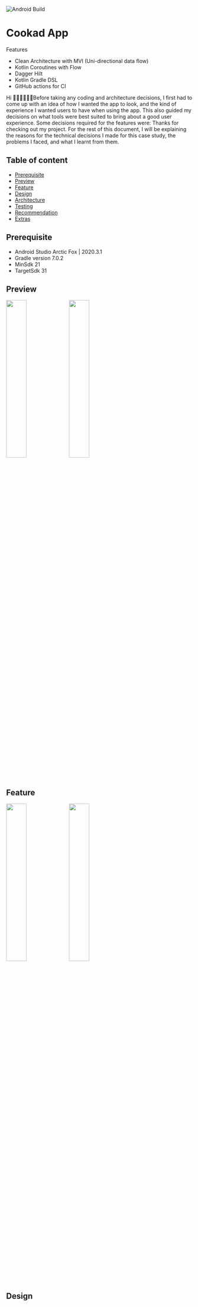 ![Android Build](https://github.com/Ezike/StarWarsSearch/workflows/Android%20Build/badge.svg)

# Cookad App

 Features
* Clean Architecture with MVI (Uni-directional data flow)
* Kotlin Coroutines with Flow
* Dagger Hilt
* Kotlin Gradle DSL
* GitHub actions for CI

Hi 👋🏼👋🏼👋🏼Before taking any coding and architecture decisions, I first had to come up with an idea of how I wanted the app to look, and the kind of experience I wanted users to have when using the app. This also guided my decisions on what tools were best suited to bring about a good user experience. Some decisions required for the features were:
Thanks for checking out my project. For the rest of this document, I will be explaining the reasons for the technical decisions I made for this case study, the problems I faced, and what I learnt from them.

## Table of content

- [Prerequisite](#prerequisite)
- [Preview](#preview)
- [Feature](#feature)
- [Design](#Design)
- [Architecture](#architecture)
- [Testing](#testing)
- [Recommendation](#Libraries)
- [Extras](#Extras)

## Prerequisite
- Android Studio Arctic Fox | 2020.3.1
- Gradle version 7.0.2
- MinSdk 21
- TargetSdk 31

## Preview
<img src="https://user-images.githubusercontent.com/61085272/163265305-f9ca1ec0-508b-43dc-8960-3978d9dceba6.png" width="33%" /> <img src="https://user-images.githubusercontent.com/61085272/163265317-7b8fc1e2-6d07-48e1-b70b-b6bada74487a.png" width="33%" /> 



## Feature


<img src="https://user-images.githubusercontent.com/61085272/163266341-2f38812d-eac4-4eb7-ab7f-def32cf06c01.png" width="33%" /> <img src="https://user-images.githubusercontent.com/61085272/163266329-b4709be1-033b-4c68-bb8c-e853f64378dd.png" width="33%" />


## Design
